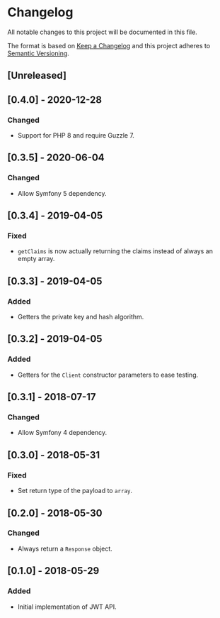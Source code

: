 # Changelog
All notable changes to this project will be documented in this file.

The format is based on [Keep a Changelog](http://keepachangelog.com/en/1.0.0/)
and this project adheres to [Semantic Versioning](http://semver.org/spec/v2.0.0.html).

## [Unreleased]

## [0.4.0] - 2020-12-28
### Changed
- Support for PHP 8 and require Guzzle 7.

## [0.3.5] - 2020-06-04
### Changed
- Allow Symfony 5 dependency.

## [0.3.4] - 2019-04-05
### Fixed
- `getClaims` is now actually returning the claims instead of always an empty array.

## [0.3.3] - 2019-04-05
### Added
- Getters the private key and hash algorithm.

## [0.3.2] - 2019-04-05
### Added
- Getters for the `Client` constructor parameters to ease testing.

## [0.3.1] - 2018-07-17
### Changed
- Allow Symfony 4 dependency.

## [0.3.0] - 2018-05-31
### Fixed
- Set return type of the payload to `array`.

## [0.2.0] - 2018-05-30
### Changed
- Always return a `Response` object.

## [0.1.0] - 2018-05-29
### Added
- Initial implementation of JWT API.
